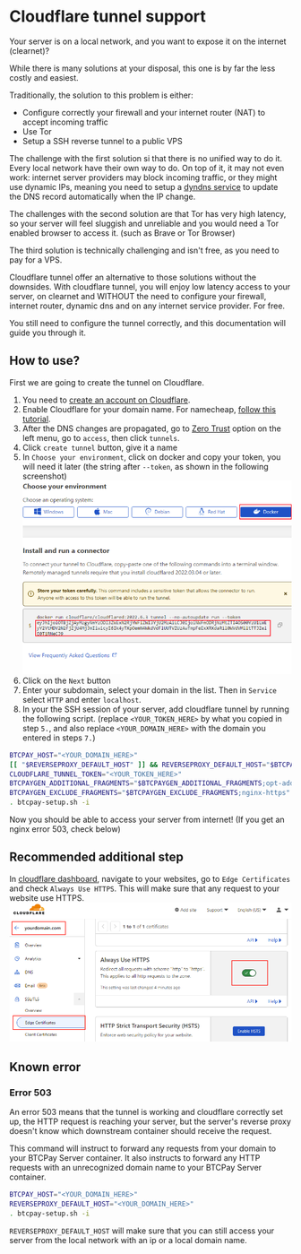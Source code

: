 # Cloudflare tunnel support

Your server is on a local network, and you want to expose it on the internet (clearnet)?

While there is many solutions at your disposal, this one is by far the less costly and easiest.

Traditionally, the solution to this problem is either:
* Configure correctly your firewall and your internet router (NAT) to accept incoming traffic
* Use Tor
* Setup a SSH reverse tunnel to a public VPS

The challenge with the first solution si that there is no unified way to do it. Every local network have their own way to do.
On top of it, it may not even work: internet server providers may block incoming traffic, or they might use dynamic IPs, meaning you need to setup a [dyndns service](https://docs.btcpayserver.org/Deployment/DynamicDNS/) to update the DNS record automatically when the IP change.

The challenges with the second solution are that Tor has very high latency, so your server will feel sluggish and unreliable and you would need a Tor enabled browser to access it. (such as Brave or Tor Browser)

The third solution is technically challenging and isn't free, as you need to pay for a VPS.

Cloudflare tunnel offer an alternative to those solutions without the downsides.
With cloudflare tunnel, you will enjoy low latency access to your server, on clearnet and WITHOUT the need to configure your firewall, internet router, dynamic dns and on any internet service provider. For free.

You still need to configure the tunnel correctly, and this documentation will guide you through it.

## How to use?

First we are going to create the tunnel on Cloudflare.

1. You need to [create an account on Cloudflare](https://cloudflare.com/).
2. Enable Cloudflare for your domain name. For namecheap, [follow this tutorial](https://www.namecheap.com/support/knowledgebase/article.aspx/9607/2210/how-to-set-up-dns-records-for-your-domain-in-cloudflare-account/).
3. After the DNS changes are propagated, go to [Zero Trust](https://dash.teams.cloudflare.com/) option on the left menu, go to `access`, then click `tunnels`.
4. Click `create tunnel` button, give it a name
5. In `Choose your environment`, click on docker and copy your token, you will need it later (the string after `--token`, as shown in the following screenshot)
![](./img/Cloudflare-Tunnel-Token.png)
6. Click on the `Next` button
7. Enter your subdomain, select your domain in the list. Then in `Service` select `HTTP` and enter `localhost`.
8. In your the SSH session of your server, add cloudflare tunnel by running the following script. (replace `<YOUR_TOKEN_HERE>` by what you copied in step `5.`, and also replace `<YOUR_DOMAIN_HERE>` with the domain you entered in steps `7.`)
```bash
BTCPAY_HOST="<YOUR_DOMAIN_HERE>"
[[ "$REVERSEPROXY_DEFAULT_HOST" ]] && REVERSEPROXY_DEFAULT_HOST="$BTCPAY_HOST"
CLOUDFLARE_TUNNEL_TOKEN="<YOUR_TOKEN_HERE>"
BTCPAYGEN_ADDITIONAL_FRAGMENTS="$BTCPAYGEN_ADDITIONAL_FRAGMENTS;opt-add-cloudflared"
BTCPAYGEN_EXCLUDE_FRAGMENTS="$BTCPAYGEN_EXCLUDE_FRAGMENTS;nginx-https"
. btcpay-setup.sh -i
```

Now you should be able to access your server from internet! (If you get an nginx error 503, check below)

## Recommended additional step

In [cloudflare dashboard](https://dash.cloudflare.com), navigate to your websites, go to `Edge Certificates` and check `Always Use HTTPS`. This will make sure that any request to your website use HTTPS.
![](./img/Cloudflare-Always-Https.png)

## Known error

### Error 503

An error 503 means that the tunnel is working and cloudflare correctly set up, the HTTP request is reaching your server, but the server's reverse proxy doesn't know which downstream container should receive the request.

This command will instruct to forward any requests from your domain to your BTCPay Server container. It also instructs to forward any HTTP requests with an unrecognized domain name to your BTCPay Server container.

```bash
BTCPAY_HOST="<YOUR_DOMAIN_HERE>"
REVERSEPROXY_DEFAULT_HOST="<YOUR_DOMAIN_HERE>"
. btcpay-setup.sh -i
```

`REVERSEPROXY_DEFAULT_HOST` will make sure that you can still access your server from the local network with an ip or a local domain name.